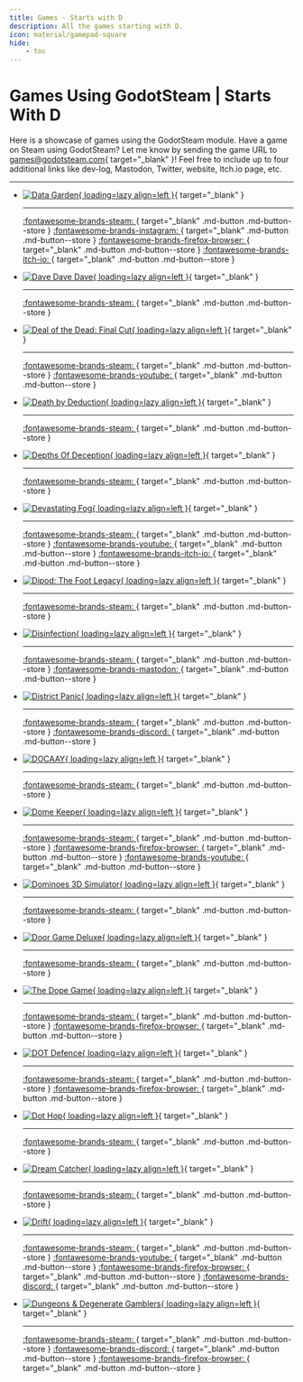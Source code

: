 ```yaml
---
title: Games - Starts with D
description: All the games starting with D.
icon: material/gamepad-square
hide:
    - toc
---
```


# Games Using GodotSteam | Starts With D

Here is a showcase of games using the GodotSteam module. Have a game on Steam using GodotSteam? Let me know by sending the game URL to [games@godotsteam.com](mailto:games@godotsteam.com){ target="\_blank" }!  Feel free to include up to four additional links like dev-log, Mastodon, Twitter, website, Itch.io page, etc.

---

<div id="games" class="grid cards" markdown>

- [![Data Garden](https://steamcdn-a.akamaihd.net/steam/apps/2644670/header.jpg){ loading=lazy align=left }](https://store.steampowered.com/app/2644670/Data_Garden/){ target="\_blank" }

	---

	[ :fontawesome-brands-steam: ](https://store.steampowered.com/app/2644670/Data_Garden/){ target="\_blank" .md-button .md-button--store }
	[ :fontawesome-brands-instagram: ](https://www.instagram.com/shaman.garage/){ target="\_blank" .md-button .md-button--store }
	[ :fontawesome-brands-firefox-browser: ](http://www.shamangarage.com/){ target="\_blank" .md-button .md-button--store }
	[ :fontawesome-brands-itch-io: ](https://shamangarage.itch.io){ target="\_blank" .md-button .md-button--store }

- [![Dave Dave Dave](https://steamcdn-a.akamaihd.net/steam/apps/1625760/header.jpg){ loading=lazy align=left }](https://store.steampowered.com/app/1625760/Dave_Dave_Dave/){ target="\_blank" }

	---

	[ :fontawesome-brands-steam: ](https://store.steampowered.com/app/1625760/Dave_Dave_Dave/){ target="\_blank" .md-button .md-button--store }

- [![Deal of the Dead: Final Cut](https://steamcdn-a.akamaihd.net/steam/apps/2754660/header.jpg){ loading=lazy align=left }](https://store.steampowered.com/app/2754660/Deal_of_the_Dead_Final_Cut/){ target="\_blank" }

	---

	[ :fontawesome-brands-steam: ](https://store.steampowered.com/app/2754660/Deal_of_the_Dead_Final_Cut/){ target="\_blank" .md-button .md-button--store }
	[ :fontawesome-brands-youtube: ](https://www.youtube.com/@snarklestudios){ target="\_blank" .md-button .md-button--store }

- [![Death by Deduction](https://steamcdn-a.akamaihd.net/steam/apps/3002650/header.jpg){ loading=lazy align=left }](https://store.steampowered.com/app/3002650/Death_by_Deduction/){ target="\_blank" }

	---

	[ :fontawesome-brands-steam: ](https://store.steampowered.com/app/3002650/Death_by_Deduction/){ target="\_blank" .md-button .md-button--store }

- [![Depths Of Deception](https://steamcdn-a.akamaihd.net/steam/apps/2894130/header.jpg){ loading=lazy align=left }](https://store.steampowered.com/app/2894130/Depths_Of_Deception/){ target="\_blank" }

	---

	[ :fontawesome-brands-steam: ](https://store.steampowered.com/app/2894130/Depths_Of_Deception/){ target="\_blank" .md-button .md-button--store }

- [![Devastating Fog](https://steamcdn-a.akamaihd.net/steam/apps/2764650/header.jpg){ loading=lazy align=left }](https://store.steampowered.com/app/2764650/Devastating_Fog/){ target="\_blank" }

	---

	[ :fontawesome-brands-steam: ](https://store.steampowered.com/app/2764650/Devastating_Fog/){ target="\_blank" .md-button .md-button--store }
	[ :fontawesome-brands-youtube: ](https://www.youtube.com/@juk3n_niegotowe){ target="\_blank" .md-button .md-button--store }
	[ :fontawesome-brands-itch-io: ](https://juk3n.itch.io/devastating-fog){ target="\_blank" .md-button .md-button--store }

- [![Dipod: The Foot Legacy](https://steamcdn-a.akamaihd.net/steam/apps/1581060/header.jpg){ loading=lazy align=left }](https://store.steampowered.com/app/1581060/Dipod_The_Foot_Legacy/){ target="\_blank" }

	---

	[ :fontawesome-brands-steam: ](https://store.steampowered.com/app/1581060/Dipod_The_Foot_Legacy/){ target="\_blank" .md-button .md-button--store }

- [![Disinfection](https://steamcdn-a.akamaihd.net/steam/apps/1921130/header.jpg){ loading=lazy align=left }](https://store.steampowered.com/app/1921130/Disinfection/){ target="\_blank" }

	---

	[ :fontawesome-brands-steam: ](https://store.steampowered.com/app/1921130/Disinfection/){ target="\_blank" .md-button .md-button--store }
	[ :fontawesome-brands-mastodon: ](https://mastodon.gamedev.place/@evilturtle){ target="\_blank" .md-button .md-button--store }

- [![District Panic](https://steamcdn-a.akamaihd.net/steam/apps/2807390/header.jpg){ loading=lazy align=left }](https://store.steampowered.com/app/2807390/District_Panic/){ target="\_blank" }

	---

	[ :fontawesome-brands-steam: ](https://store.steampowered.com/app/2807390/District_Panic/){ target="\_blank" .md-button .md-button--store }
	[ :fontawesome-brands-discord: ](https://discord.gg/DKhERbjn){ target="\_blank" .md-button .md-button--store }

- [![DOCAAY](https://steamcdn-a.akamaihd.net/steam/apps/3182450/header.jpg){ loading=lazy align=left }](https://store.steampowered.com/app/3182450/DOCAAY/){ target="\_blank" }

	---

	[ :fontawesome-brands-steam: ](https://store.steampowered.com/app/3182450/DOCAAY/){ target="\_blank" .md-button .md-button--store }

- [![Dome Keeper](https://steamcdn-a.akamaihd.net/steam/apps/1637320/header.jpg){ loading=lazy align=left }](https://store.steampowered.com/app/1637320/Dome_Keeper/){ target="\_blank" }

	---

	[ :fontawesome-brands-steam: ](https://store.steampowered.com/app/1637320/Dome_Keeper/){ target="\_blank" .md-button .md-button--store }
	[ :fontawesome-brands-firefox-browser: ](https://rawfury.com/games/dome-keeper/){ target="\_blank" .md-button .md-button--store }
	[ :fontawesome-brands-youtube: ](https://www.youtube.com/channel/UCWOgdIjhxyzHe6pmE1yGX6Q){ target="\_blank" .md-button .md-button--store }

- [![Dominoes 3D Simulator](https://steamcdn-a.akamaihd.net/steam/apps/1612500/header.jpg){ loading=lazy align=left }](https://store.steampowered.com/app/1612500/Dominoes3D_Simulator/){ target="\_blank" }

	---

	[ :fontawesome-brands-steam: ](https://store.steampowered.com/app/1612500/Dominoes3D_Simulator/){ target="\_blank" .md-button .md-button--store }

- [![Door Game Deluxe](https://steamcdn-a.akamaihd.net/steam/apps/3252920/header.jpg){ loading=lazy align=left }](https://store.steampowered.com/app/3252920/Door_Game_Deluxe/){ target="\_blank" }

	---

	[ :fontawesome-brands-steam: ](https://store.steampowered.com/app/3252920/Door_Game_Deluxe/){ target="\_blank" .md-button .md-button--store }

- [![The Dope Game](https://steamcdn-a.akamaihd.net/steam/apps/466800/header.jpg){ loading=lazy align=left }](https://store.steampowered.com/app/466800/The_Dope_Game/){ target="\_blank" }

	---

	[ :fontawesome-brands-steam: ](https://store.steampowered.com/app/466800/The_Dope_Game/){ target="\_blank" .md-button .md-button--store }
	[ :fontawesome-brands-firefox-browser: ](https://coaguco.com/games/dope){ target="\_blank" .md-button .md-button--store }

- [![DOT Defence](https://steamcdn-a.akamaihd.net/steam/apps/3124850/header.jpg){ loading=lazy align=left }](https://store.steampowered.com/app/3124850/DOT_Defence/){ target="\_blank" }

	---

	[ :fontawesome-brands-steam: ](https://store.steampowered.com/app/3124850/DOT_Defence/){ target="\_blank" .md-button .md-button--store }
	[ :fontawesome-brands-firefox-browser: ](https://rattleaxegames.ca/){ target="\_blank" .md-button .md-button--store }

- [![Dot Hop](https://steamcdn-a.akamaihd.net/steam/apps/2779710/header.jpg){ loading=lazy align=left }](https://store.steampowered.com/app/2779710/Dot_Hop/){ target="\_blank" }

	---

	[ :fontawesome-brands-steam: ](https://store.steampowered.com/app/2779710/Dot_Hop/){ target="\_blank" .md-button .md-button--store }

- [![Dream Catcher](https://steamcdn-a.akamaihd.net/steam/apps/2285180/header.jpg){ loading=lazy align=left }](https://store.steampowered.com/app/2285180/Dream_Catcher/){ target="\_blank" }

	---

	[ :fontawesome-brands-steam: ](https://store.steampowered.com/app/2285180/Dream_Catcher/){ target="\_blank" .md-button .md-button--store }

- [![Drift](https://steamcdn-a.akamaihd.net/steam/apps/2159650/header.jpg){ loading=lazy align=left }](https://store.steampowered.com/app/2159650/Drift/){ target="\_blank" }

	---

	[ :fontawesome-brands-steam: ](https://store.steampowered.com/app/2159650/Drift/){ target="\_blank" .md-button .md-button--store }
	[ :fontawesome-brands-youtube: ](https://www.youtube.com/channel/UCPMZ3EC82Bb3dzmyJF20H1Q/){ target="\_blank" .md-button .md-button--store }
	[ :fontawesome-brands-firefox-browser: ](https://kar.games){ target="\_blank" .md-button .md-button--store }
	[ :fontawesome-brands-discord: ](https://discord.gg/6QjkSMTPbZ){ target="\_blank" .md-button .md-button--store }

- [![Dungeons & Degenerate Gamblers](https://steamcdn-a.akamaihd.net/steam/apps/2400510/header.jpg){ loading=lazy align=left }](https://store.steampowered.com/app/2400510/Dungeons__Degenerate_Gamblers/){ target="\_blank" }

	---

	[ :fontawesome-brands-steam: ](https://store.steampowered.com/app/2400510/Dungeons__Degenerate_Gamblers/){ target="\_blank" .md-button .md-button--store }
	[ :fontawesome-brands-discord: ](https://discord.gg/6Ay3gkHThf){ target="\_blank" .md-button .md-button--store }
	[ :fontawesome-brands-firefox-browser: ](https://purplemosscollectors.com){ target="\_blank" .md-button .md-button--store }

</div>